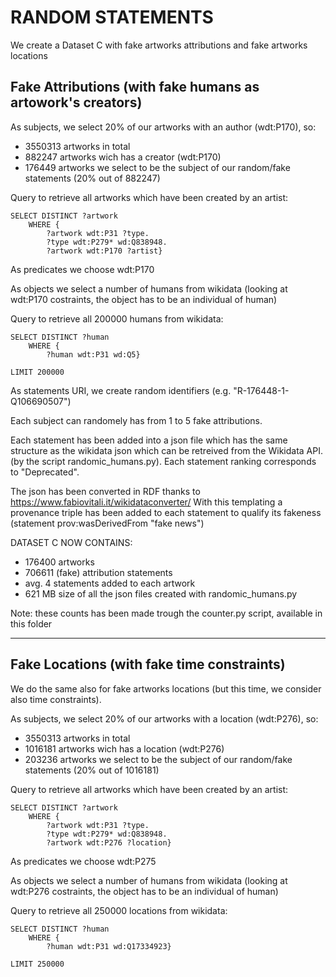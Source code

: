 # RANDOM STATEMENTS

We create a Dataset C with fake artworks attributions and fake artworks locations

## Fake Attributions (with fake humans as artowork's creators)

As subjects, we select 20% of our artworks with an author (wdt:P170), so:
  - 3550313 artworks in total 
  - 882247 artworks wich has a creator (wdt:P170)
  - 176449 artworks we select to be the subject of our random/fake statements (20% out of 882247)

Query to retrieve all artworks which have been created by an artist:
```
SELECT DISTINCT ?artwork
    WHERE {
        ?artwork wdt:P31 ?type.
        ?type wdt:P279* wd:Q838948.
        ?artwork wdt:P170 ?artist}
```

As predicates we choose wdt:P170 

As objects we select a number of humans from wikidata (looking at wdt:P170 costraints, the object has to be an individual of human)

Query to retrieve all 200000 humans from wikidata:

```
SELECT DISTINCT ?human
    WHERE {
        ?human wdt:P31 wd:Q5}

LIMIT 200000
```

As statements URI, we create random identifiers (e.g. "R-176448-1-Q106690507")

Each subject can randomely has from 1 to 5 fake attributions.

Each statement has been added into a json file which has the same structure as the wikidata json which can be retreived from the Wikidata API. (by the script randomic_humans.py). Each statement ranking corresponds to "Deprecated".

The json has been converted in RDF thanks to https://www.fabiovitali.it/wikidataconverter/
With this templating a provenance triple has been added to each statement to qualify its fakeness (statement prov:wasDerivedFrom "fake news")

DATASET C NOW CONTAINS:
- 176400 artworks 
- 706611 (fake) attribution statements 
- avg. 4 statements added to each artwork
- 621 MB size of all the json files created with randomic_humans.py

Note: these counts has been made trough the counter.py script, available in this folder


******************************************************************************************************************************************************************

## Fake Locations (with fake time constraints)

We do the same also for fake artworks locations (but this time, we consider also time constraints).

As subjects, we select 20% of our artworks with a location (wdt:P276), so:
  - 3550313 artworks in total 
  - 1016181 artworks wich has a location (wdt:P276)
  - 203236 artworks we select to be the subject of our random/fake statements (20% out of 1016181)

Query to retrieve all artworks which have been created by an artist:
```
SELECT DISTINCT ?artwork
    WHERE {
        ?artwork wdt:P31 ?type.
        ?type wdt:P279* wd:Q838948.
        ?artwork wdt:P276 ?location}
```
As predicates we choose wdt:P275

As objects we select a number of humans from wikidata (looking at wdt:P276 costraints, the object has to be an individual of human)

Query to retrieve all 250000 locations from wikidata:

```
SELECT DISTINCT ?human
    WHERE {
        ?human wdt:P31 wd:Q17334923}

LIMIT 250000
```


